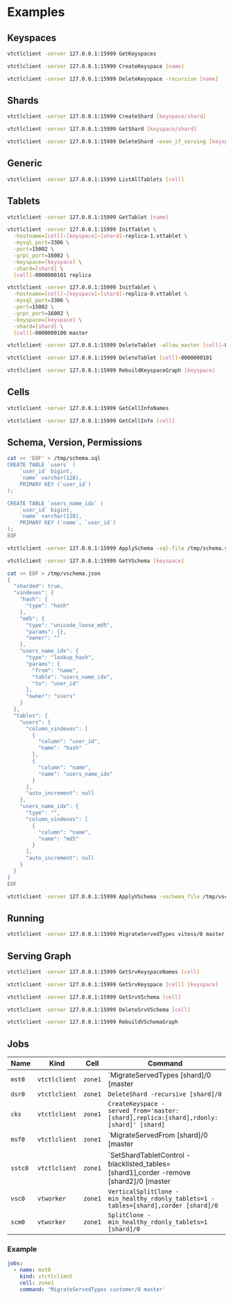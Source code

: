 # Examples

## Keyspaces

```sh
vtctlclient -server 127.0.0.1:15999 GetKeyspaces
```

```sh
vtctlclient -server 127.0.0.1:15999 CreateKeyspace [name]
```

```sh
vtctlclient -server 127.0.0.1:15999 DeleteKeyspace -recursive [name]
```

## Shards

```sh
vtctlclient -server 127.0.0.1:15999 CreateShard [keyspace/shard]
```

```sh
vtctlclient -server 127.0.0.1:15999 GetShard [keyspace/shard]
```

```sh
vtctlclient -server 127.0.0.1:15999 DeleteShard -even_if_serving [keyspace/shard]
```

## Generic

```sh
vtctlclient -server 127.0.0.1:15999 ListAllTablets [cell]
```

## Tablets

```sh
vtctlclient -server 127.0.0.1:15999 GetTablet [name]
```

```sh
vtctlclient -server 127.0.0.1:15999 InitTablet \
  -hostname=[cell]-[keyspace]-[shard]-replica-1.vttablet \
  -mysql_port=3306 \
  -port=15002 \
  -grpc_port=16002 \
  -keyspace=[keyspace] \
  -shard=[shard] \
  [cell]-0000000101 replica
```

```sh
vtctlclient -server 127.0.0.1:15999 InitTablet \
  -hostname=[cell]-[keyspace]-[shard]-replica-0.vttablet \
  -mysql_port=3306 \
  -port=15002 \
  -grpc_port=16002 \
  -keyspace=[keyspace] \
  -shard=[shard] \
  [cell]-0000000100 master
```

```sh
vtctlclient -server 127.0.0.1:15999 DeleteTablet -allow_master [cell]-0000000100
```

```sh
vtctlclient -server 127.0.0.1:15999 DeleteTablet [cell]-0000000101
```

```sh
vtctlclient -server 127.0.0.1:15999 RebuildKeyspaceGraph [keyspace]
```

## Cells

```sh
vtctlclient -server 127.0.0.1:15999 GetCellInfoNames
```

```sh
vtctlclient -server 127.0.0.1:15999 GetCellInfo [cell]
```

## Schema, Version, Permissions

```sh
cat << 'EOF' > /tmp/schema.sql
CREATE TABLE `users` (
    `user_id` bigint,
    `name` varchar(128),
    PRIMARY KEY (`user_id`)
);

CREATE TABLE `users_name_idx` (
    `user_id` bigint,
    `name` varchar(128),
    PRIMARY KEY (`name`, `user_id`)
);
EOF
```

```sh
vtctlclient -server 127.0.0.1:15999 ApplySchema -sql-file /tmp/schema.sql [database]
```

```sh
vtctlclient -server 127.0.0.1:15999 GetVSchema [keyspace]
```

```sh
cat << EOF > /tmp/vschema.json
{
  "sharded": true,
  "vindexes": {
    "hash": {
      "type": "hash"
    },
    "md5": {
      "type": "unicode_loose_md5",
      "params": {},
      "owner": ""
    },
    "users_name_idx": {
      "type": "lookup_hash",
      "params": {
        "from": "name",
        "table": "users_name_idx",
        "to": "user_id"
      },
      "owner": "users"
    }
  },
  "tables": {
    "users": {
      "column_vindexes": [
        {
          "column": "user_id",
          "name": "hash"
        },
        {
          "column": "name",
          "name": "users_name_idx"
        }
      ],
      "auto_increment": null
    },
    "users_name_idx": {
      "type": "",
      "column_vindexes": [
        {
          "column": "name",
          "name": "md5"
        }
      ],
      "auto_increment": null
    }
  }
}
EOF
```

```sh
vtctlclient -server 127.0.0.1:15999 ApplyVSchema -vschema_file /tmp/vschema.json [keyspace]
```

## Running

```sh
vtctlclient -server 127.0.0.1:15999 MigrateServedTypes vitess/0 master
```

## Serving Graph

```sh
vtctlclient -server 127.0.0.1:15999 GetSrvKeyspaceNames [cell]
```

```sh
vtctlclient -server 127.0.0.1:15999 GetSrvKeyspace [cell] [keyspace]
```

```sh
vtctlclient -server 127.0.0.1:15999 GetSrvVSchema [cell]
```

```sh
vtctlclient -server 127.0.0.1:15999 DeleteSrvVSchema [cell]
```

```sh
vtctlclient -server 127.0.0.1:15999 RebuildVSchemaGraph
```

## Jobs

| Name | Kind | Cell | Command |
| --- | --- | --- | --- |
| `mst0` | `vtctlclient` | `zone1` | `MigrateServedTypes [shard]/0 [master|rdonly|replica]` |
| `dsr0` | `vtctlclient` | `zone1` | `DeleteShard -recursive [shard]/0` |
| `cks` | `vtctlclient` | `zone1` | `CreateKeyspace -served_from='master:[shard],replica:[shard],rdonly:[shard]' [shard]` |
| `msf0` | `vtctlclient` | `zone1` | `MigrateServedFrom [shard]/0 [master|rdonly|replica]` |
| `sstc0` | `vtctlclient` | `zone1` | `SetShardTabletControl -blacklisted_tables=[shard1],corder -remove [shard2]/0 [master|rdonly|replica]` |
| `vsc0` | `vtworker` | `zone1` | `VerticalSplitClone -min_healthy_rdonly_tablets=1 -tables=[shard],corder [shard]/0` |
| `scm0` | `vtworker` | `zone1` | `SplitClone -min_healthy_rdonly_tablets=1 [shard]/0` |

### Example

```yml
jobs:
  - name: mst0
    kind: vtctlclient
    cell: zone1
    command: 'MigrateServedTypes customer/0 master'
```
